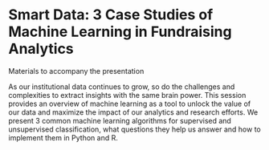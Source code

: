 # Smart Data: 3 Case Studies of Machine Learning in Fundraising Analytics
Materials to accompany the presentation

As our institutional data continues to grow, so do the challenges and complexities to extract insights with the same brain power. This session provides an overview of machine learning as a tool to unlock the value of our data and maximize the impact of our analytics and research efforts.
We present 3 common machine learning algorithms for supervised and unsupervised classification, what questions they help us answer and how to implement them in Python and R.
